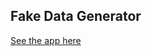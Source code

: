 ## Fake Data Generator

[See the app here](https://share.streamlit.io/stevekaranja/fake-data-generator/main/webapp.py)
